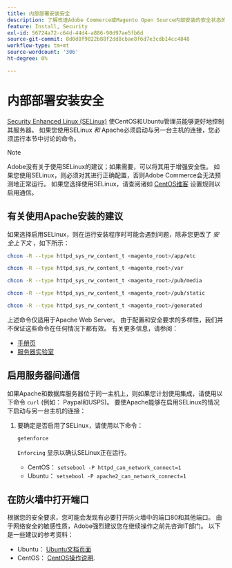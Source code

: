 ```yaml
---
title: 内部部署安装安全
description: 了解改进Adobe Commerce或Magento Open Source内部安装的安全状态的方法。
feature: Install, Security
exl-id: 56724a72-c64d-44d4-a886-90d97ae5fb6d
source-git-commit: 8d0d8f9822b88f2dd8cbae8f6d7e3cdb14cc4848
workflow-type: tm+mt
source-wordcount: '306'
ht-degree: 0%

---
```


# 内部部署安装安全

[Security Enhanced Linux (SELinux)](https://selinuxproject.org/page/Main_Page) 使CentOS和Ubuntu管理员能够更好地控制其服务器。 如果您使用SELinux *和* Apache必须启动与另一台主机的连接，您必须运行本节中讨论的命令。

>[!NOTE]
>
>Adobe没有关于使用SELinux的建议；如果需要，可以将其用于增强安全性。 如果您使用SELinux，则必须对其进行正确配置，否则Adobe Commerce会无法预测地正常运行。 如果您选择使用SELinux，请查阅诸如 [CentOS维客](https://wiki.centos.org/HowTos/SELinux) 设置规则以启用通信。

## 有关使用Apache安装的建议

如果选择启用SELinux，则在运行安装程序时可能会遇到问题，除非您更改了 *安全上下文* ，如下所示：

```bash
chcon -R --type httpd_sys_rw_content_t <magento_root>/app/etc
```

```bash
chcon -R --type httpd_sys_rw_content_t <magento_root>/var
```

```bash
chcon -R --type httpd_sys_rw_content_t <magento_root>/pub/media
```

```bash
chcon -R --type httpd_sys_rw_content_t <magento_root>/pub/static
```

```bash
chcon -R --type httpd_sys_rw_content_t <magento_root>/generated
```

上述命令仅适用于Apache Web Server。 由于配置和安全要求的多样性，我们并不保证这些命令在任何情况下都有效。 有关更多信息，请参阅：

* [手册页](https://linux.die.net/man/8/httpd_selinux)
* [服务器实验室](https://www.serverlab.ca/tutorials/linux/web-servers-linux/configuring-selinux-policies-for-apache-web-servers/)

## 启用服务器间通信

如果Apache和数据库服务器位于同一主机上，则如果您计划使用集成，请使用以下命令 `curl` (例如： Paypal和USPS)。
要使Apache能够在启用SELinux的情况下启动与另一台主机的连接：

1. 要确定是否启用了SELinux，请使用以下命令：

   ```bash
   getenforce
   ```

   `Enforcing` 显示以确认SELinux正在运行。

   * CentOS： `setsebool -P httpd_can_network_connect=1`
   * Ubuntu： `setsebool -P apache2_can_network_connect=1`

## 在防火墙中打开端口

根据您的安全要求，您可能会发现有必要打开防火墙中的端口80和其他端口。 由于网络安全的敏感性质，Adobe强烈建议您在继续操作之前先咨询IT部门。 以下是一些建议的参考资料：

* Ubuntu： [Ubuntu文档页面](https://help.ubuntu.com/community/IptablesHowTo)
* CentOS： [CentOS操作说明](https://wiki.centos.org/HowTos%282f%29Network%282f%29IPTables.html).
